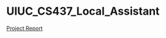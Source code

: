 # UIUC_CS437_Local_Assistant

[Project Report](https://docs.google.com/document/d/1DA6rxCF_JEfxISvFCMroHFc18H6JAqLH8z28pk2zP9Y/edit?usp=sharing)
